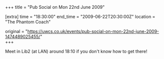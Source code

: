 +++
title = "Pub Social on Mon 22nd June 2009"

[extra]
time = "18:30:00"
end_time = "2009-06-22T20:30:00Z"
location = "The Phantom Coach"

original = "https://uwcs.co.uk/events/pub-social-on-mon-22nd-june-2009-1474489025455/"    
+++

Meet in Lib2 (at LAN) around 18:10 if you don't know how to get there\!

